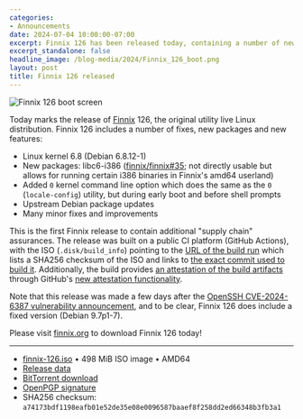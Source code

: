 ```yaml
---
categories:
- Announcements
date: 2024-07-04 10:00:00-07:00
excerpt: Finnix 126 has been released today, containing a number of new packages, features and fixes.
excerpt_standalone: false
headline_image: /blog-media/2024/Finnix_126_boot.png
layout: post
title: Finnix 126 released
---
```

<img src="{{ site.url }}{{ site.baseurl }}/blog-media/2024/Finnix_126_boot.png" alt="Finnix 126 boot screen" class="img-responsive img-rounded img-lg">

Today marks the release of [Finnix](https://www.finnix.org/) 126, the original utility live Linux distribution. Finnix 126 includes a number of fixes, new packages and new features:

* Linux kernel 6.8 (Debian 6.8.12-1)
* New packages: libc6-i386 ([finnix/finnix#35](https://github.com/finnix/finnix/issues/35); not directly usable but allows for running certain i386 binaries in Finnix's amd64 userland)
* Added `0` kernel command line option which does the same as the `0` (`locale-config`) utility, but during early boot and before shell prompts
* Upstream Debian package updates
* Many minor fixes and improvements

This is the first Finnix release to contain additional "supply chain" assurances. The release was built on a public CI platform (GitHub Actions), with the ISO (`.disk/build_info`) pointing to the [URL of the build run](https://github.com/finnix/finnix-live-build/actions/runs/9750597178) which lists a SHA256 checksum of the ISO and links to [the exact commit used to build it](https://github.com/finnix/finnix-live-build/tree/8485958229824508c058709df9b571786a5119c7). Additionally, the build provides [an attestation of the build artifacts](https://github.com/finnix/finnix-live-build/attestations/1222488) through GitHub's [new attestation functionality](https://github.blog/2024-05-02-introducing-artifact-attestations-now-in-public-beta/).

Note that this release was made a few days after the [OpenSSH CVE-2024-6387 vulnerability announcement](https://www.qualys.com/regresshion-cve-2024-6387/), and to be clear, Finnix 126 does include a fixed version (Debian 9.7p1-7).

Please visit [finnix.org](https://www.finnix.org/) to download Finnix 126 today!

---

* [finnix-126.iso](https://www.finnix.org/releases/126/finnix-126.iso) • 498 MiB ISO image • AMD64
* [Release data](https://github.com/finnix/finnix-docs/blob/main/releases/126.json)
* [BitTorrent download](https://www.finnix.org/releases/126/finnix-126.iso.torrent)
* [OpenPGP signature](https://www.finnix.org/releases/126/finnix-126.iso.gpg)
* SHA256 checksum: `a74173bdf1198eafb01e52de35e08e0096587baaef8f258dd2ed66348b3fb3a1`
